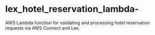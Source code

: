 # lex_hotel_reservation_lambda-
AWS Lambda function for validating and processing hotel reservation requests via AWS Connect and Lex.
